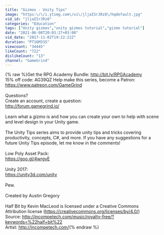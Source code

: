 ```yaml
---
title: "Gizmos - Unity Tips"
image: "https:\/\/i.ytimg.com\/vi\/jljaISrJRz8\/hqdefault.jpg"
vid_id: "jljaISrJRz8"
categories: "Education"
tags: ["Unity gizmos","unity gizmos tutorial","gizmo tutorial"]
date: "2021-06-08T20:03:27+03:00"
vid_date: "2017-11-02T19:22:22Z"
duration: "PT16M33S"
viewcount: "34445"
likeCount: "722"
dislikeCount: "13"
channel: "GameGrind"
---
```

{% raw %}Get the RPG Academy Bundle: <a rel="nofollow" target="blank" href="http://bit.ly/RPGAcademy">http://bit.ly/RPGAcademy</a><br />15% off code: AG39QZ Help make this series, become a Patron:<br /><a rel="nofollow" target="blank" href="https://www.patreon.com/GameGrind">https://www.patreon.com/GameGrind</a><br /><br />Questions?<br />Create an account, create a question:<br /><a rel="nofollow" target="blank" href="http://forum.gamegrind.io/">http://forum.gamegrind.io/</a><br /><br />Learn what a gizmo is and how you can create your own to help with scene and level design in your Unity game. <br /><br />The Unity Tips series aims to provide unity tips and tricks covering productivity, concepts, C#, and more. If you have any suggestions for a future Unity Tips episode, let me know in the comments!<br /><br />Low Poly Asset Pack:<br /><a rel="nofollow" target="blank" href="https://goo.gl/4wrgyE">https://goo.gl/4wrgyE</a><br /><br />Unity 2017:<br /><a rel="nofollow" target="blank" href="https://unity3d.com/unity">https://unity3d.com/unity</a><br /><br />Pew.<br /><br />Created by Austin Gregory<br /><br />Half Bit by Kevin MacLeod is licensed under a Creative Commons Attribution license (<a rel="nofollow" target="blank" href="https://creativecommons.org/licenses/by/4.0/)">https://creativecommons.org/licenses/by/4.0/)</a><br />Source: <a rel="nofollow" target="blank" href="http://incompetech.com/music/royalty-free/?keywords=%22half+bit%22">http://incompetech.com/music/royalty-free/?keywords=%22half+bit%22</a><br />Artist: <a rel="nofollow" target="blank" href="http://incompetech.com/">http://incompetech.com/</a>{% endraw %}
